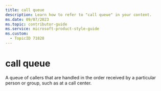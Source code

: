 ```yaml
---
title: call queue
description: Learn how to refer to "call queue" in your content.
ms.date: 09/07/2023
ms.topic: contributor-guide
ms.service: microsoft-product-style-guide
ms.custom:
  - TopicID 71828
---
```



# call queue

A queue of callers that are handled in the order received by a particular person or group, such as at a call center. 

